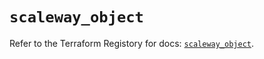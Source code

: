 # `scaleway_object`

Refer to the Terraform Registory for docs: [`scaleway_object`](https://registry.terraform.io/providers/scaleway/scaleway/2.19.0/docs/resources/object).
